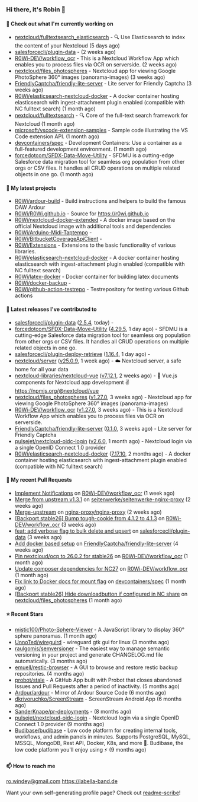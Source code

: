 ### Hi there, it's Robin 👋

#### 👷 Check out what I'm currently working on

- [nextcloud/fulltextsearch_elasticsearch](https://github.com/nextcloud/fulltextsearch_elasticsearch) - 🔍 Use Elasticsearch to index the content of your Nextcloud (5 days ago)
- [salesforcecli/plugin-data](https://github.com/salesforcecli/plugin-data) -  (2 weeks ago)
- [R0Wi-DEV/workflow_ocr](https://github.com/R0Wi-DEV/workflow_ocr) - This is a Nextcloud Workflow App which enables you to process files via OCR on serverside. (2 weeks ago)
- [nextcloud/files_photospheres](https://github.com/nextcloud/files_photospheres) - Nextcloud app for viewing Google PhotoSphere 360° images (panorama-images) (3 weeks ago)
- [FriendlyCaptcha/friendly-lite-server](https://github.com/FriendlyCaptcha/friendly-lite-server) - Lite server for Friendly Captcha (3 weeks ago)
- [R0Wi/elasticsearch-nextcloud-docker](https://github.com/R0Wi/elasticsearch-nextcloud-docker) - A docker container hosting elasticsearch with ingest-attachment plugin enabled (compatible with NC fulltext search) (1 month ago)
- [nextcloud/fulltextsearch](https://github.com/nextcloud/fulltextsearch) - 🔍 Core of the full-text search framework for Nextcloud (1 month ago)
- [microsoft/vscode-extension-samples](https://github.com/microsoft/vscode-extension-samples) - Sample code illustrating the VS Code extension API. (1 month ago)
- [devcontainers/spec](https://github.com/devcontainers/spec) - Development Containers: Use a container as a full-featured development environment. (1 month ago)
- [forcedotcom/SFDX-Data-Move-Utility](https://github.com/forcedotcom/SFDX-Data-Move-Utility) - SFDMU is a cutting-edge Salesforce data migration tool for seamless org population from other orgs or CSV files. It handles all CRUD operations on multiple related objects in one go. (1 month ago)

#### 🌱 My latest projects

- [R0Wi/ardour-build](https://github.com/R0Wi/ardour-build) - Build instructions and helpers to build the famous DAW Ardour
- [R0Wi/R0Wi.github.io](https://github.com/R0Wi/R0Wi.github.io) - Source for https://r0wi.github.io
- [R0Wi/nextcloud-docker-extended](https://github.com/R0Wi/nextcloud-docker-extended) - A docker image based on the official Nextcloud image with additional tools and dependencies
- [R0Wi/Arduino-Midi-Taptempo](https://github.com/R0Wi/Arduino-Midi-Taptempo) - 
- [R0Wi/BitbucketCoverageApiClient](https://github.com/R0Wi/BitbucketCoverageApiClient) - 
- [R0Wi/Extensions](https://github.com/R0Wi/Extensions) - Extensions to the basic functionality of various libraries.
- [R0Wi/elasticsearch-nextcloud-docker](https://github.com/R0Wi/elasticsearch-nextcloud-docker) - A docker container hosting elasticsearch with ingest-attachment plugin enabled (compatible with NC fulltext search)
- [R0Wi/latex-docker](https://github.com/R0Wi/latex-docker) - Docker container for building latex documents
- [R0Wi/docker-backup](https://github.com/R0Wi/docker-backup) - 
- [R0Wi/github-action-testrepo](https://github.com/R0Wi/github-action-testrepo) - Testrepository for testing various Github actions

#### 🔭 Latest releases I've contributed to

- [salesforcecli/plugin-data](https://github.com/salesforcecli/plugin-data) ([2.5.4](https://github.com/salesforcecli/plugin-data/releases/tag/2.5.4), today) - 
- [forcedotcom/SFDX-Data-Move-Utility](https://github.com/forcedotcom/SFDX-Data-Move-Utility) ([4.29.5](https://github.com/forcedotcom/SFDX-Data-Move-Utility/releases/tag/4.29.5), 1 day ago) - SFDMU is a cutting-edge Salesforce data migration tool for seamless org population from other orgs or CSV files. It handles all CRUD operations on multiple related objects in one go.
- [salesforcecli/plugin-deploy-retrieve](https://github.com/salesforcecli/plugin-deploy-retrieve) ([1.16.4](https://github.com/salesforcecli/plugin-deploy-retrieve/releases/tag/1.16.4), 1 day ago) - 
- [nextcloud/server](https://github.com/nextcloud/server) ([v25.0.9](https://github.com/nextcloud/server/releases/tag/v25.0.9), 1 week ago) - ☁️ Nextcloud server, a safe home for all your data
- [nextcloud-libraries/nextcloud-vue](https://github.com/nextcloud-libraries/nextcloud-vue) ([v7.12.1](https://github.com/nextcloud-libraries/nextcloud-vue/releases/tag/v7.12.1), 2 weeks ago) - 🍱 Vue.js components for Nextcloud app development ✌ https://npmjs.org/@nextcloud/vue
- [nextcloud/files_photospheres](https://github.com/nextcloud/files_photospheres) ([v1.27.0](https://github.com/nextcloud/files_photospheres/releases/tag/v1.27.0), 3 weeks ago) - Nextcloud app for viewing Google PhotoSphere 360° images (panorama-images)
- [R0Wi-DEV/workflow_ocr](https://github.com/R0Wi-DEV/workflow_ocr) ([v1.27.0](https://github.com/R0Wi-DEV/workflow_ocr/releases/tag/v1.27.0), 3 weeks ago) - This is a Nextcloud Workflow App which enables you to process files via OCR on serverside.
- [FriendlyCaptcha/friendly-lite-server](https://github.com/FriendlyCaptcha/friendly-lite-server) ([0.1.0](https://github.com/FriendlyCaptcha/friendly-lite-server/releases/tag/0.1.0), 3 weeks ago) - Lite server for Friendly Captcha
- [pulsejet/nextcloud-oidc-login](https://github.com/pulsejet/nextcloud-oidc-login) ([v2.6.0](https://github.com/pulsejet/nextcloud-oidc-login/releases/tag/v2.6.0), 1 month ago) - Nextcloud login via a single OpenID Connect 1.0 provider
- [R0Wi/elasticsearch-nextcloud-docker](https://github.com/R0Wi/elasticsearch-nextcloud-docker) ([7.17.10](https://github.com/R0Wi/elasticsearch-nextcloud-docker/releases/tag/7.17.10), 2 months ago) - A docker container hosting elasticsearch with ingest-attachment plugin enabled (compatible with NC fulltext search)

#### 🔨 My recent Pull Requests

- [Implement Notifications](https://github.com/R0Wi-DEV/workflow_ocr/pull/213) on [R0Wi-DEV/workflow_ocr](https://github.com/R0Wi-DEV/workflow_ocr) (1 week ago)
- [Merge from upstream v1.3.1](https://github.com/seitenwerke/seitenwerke-nginx-proxy/pull/71) on [seitenwerke/seitenwerke-nginx-proxy](https://github.com/seitenwerke/seitenwerke-nginx-proxy) (2 weeks ago)
- [Merge-upstream](https://github.com/nginx-proxy/nginx-proxy/pull/2275) on [nginx-proxy/nginx-proxy](https://github.com/nginx-proxy/nginx-proxy) (2 weeks ago)
- [[Backport stable26] Bump tough-cookie from 4.1.2 to 4.1.3](https://github.com/R0Wi-DEV/workflow_ocr/pull/209) on [R0Wi-DEV/workflow_ocr](https://github.com/R0Wi-DEV/workflow_ocr) (3 weeks ago)
- [feat: add verbose flag to bulk delete and upsert](https://github.com/salesforcecli/plugin-data/pull/615) on [salesforcecli/plugin-data](https://github.com/salesforcecli/plugin-data) (3 weeks ago)
- [Add docker based setup](https://github.com/FriendlyCaptcha/friendly-lite-server/pull/12) on [FriendlyCaptcha/friendly-lite-server](https://github.com/FriendlyCaptcha/friendly-lite-server) (4 weeks ago)
- [Pin nextcloud/ocp to 26.0.2 for stable26](https://github.com/R0Wi-DEV/workflow_ocr/pull/207) on [R0Wi-DEV/workflow_ocr](https://github.com/R0Wi-DEV/workflow_ocr) (1 month ago)
- [Update composer dependencies for NC27](https://github.com/R0Wi-DEV/workflow_ocr/pull/206) on [R0Wi-DEV/workflow_ocr](https://github.com/R0Wi-DEV/workflow_ocr) (1 month ago)
- [Fix link to Docker docs for mount flag](https://github.com/devcontainers/spec/pull/252) on [devcontainers/spec](https://github.com/devcontainers/spec) (1 month ago)
- [[Backport stable26] Hide downloadbutton if configured in NC share](https://github.com/nextcloud/files_photospheres/pull/128) on [nextcloud/files_photospheres](https://github.com/nextcloud/files_photospheres) (1 month ago)

#### ⭐ Recent Stars

- [mistic100/Photo-Sphere-Viewer](https://github.com/mistic100/Photo-Sphere-Viewer) - A JavaScript library to display 360° sphere panoramas. (1 month ago)
- [UnnoTed/wireguird](https://github.com/UnnoTed/wireguird) - wireguard gtk gui for linux (3 months ago)
- [raulgomis/semversioner](https://github.com/raulgomis/semversioner) - The easiest way to manage semantic versioning in your project and generate CHANGELOG.md file automatically. (3 months ago)
- [emuell/restic-browser](https://github.com/emuell/restic-browser) - A GUI to browse and restore restic backup repositories. (4 months ago)
- [probot/stale](https://github.com/probot/stale) - A GitHub App built with Probot that closes abandoned Issues and Pull Requests after a period of inactivity. (5 months ago)
- [Ardour/ardour](https://github.com/Ardour/ardour) - Mirror of Ardour Source Code (6 months ago)
- [dkrivoruchko/ScreenStream](https://github.com/dkrivoruchko/ScreenStream) - ScreenStream Android App (6 months ago)
- [SanderKnape/pr-deployments](https://github.com/SanderKnape/pr-deployments) -  (8 months ago)
- [pulsejet/nextcloud-oidc-login](https://github.com/pulsejet/nextcloud-oidc-login) - Nextcloud login via a single OpenID Connect 1.0 provider (9 months ago)
- [Budibase/budibase](https://github.com/Budibase/budibase) - Low code platform for creating internal tools, workflows, and admin panels in minutes. Supports PostgreSQL, MySQL, MSSQL, MongoDB, Rest API, Docker, K8s, and more 🚀. Budibase, the low code platform you&#39;ll enjoy using ⚡   (9 months ago)

#### 📫 How to reach me
[ro.windey@gmail.com](mailto:ro.windey@gmailcom)
https://labella-band.de

Want your own self-generating profile page? Check out [readme-scribe](https://github.com/muesli/readme-scribe)!